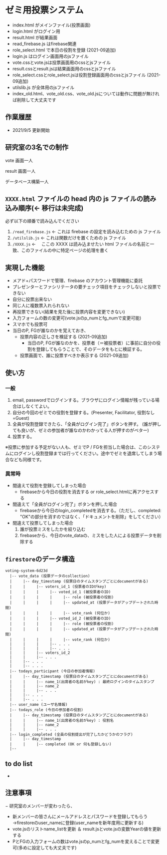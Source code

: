 # ゼミ用投票システム

- index.html がメインファイル(投票画面)
- login.html がログイン用
- result.html が結果画面
- read_firebase.js はfirebase関連
- role_select.html で本日の役割を登録 (2021-09追加)
- login.js はログイン画面用のjsファイル
- vote.cssとvote.jsは投票画面用のcssとjsファイル
- result.cssとresult.jsは結果画面用のcssとjsファイル
- role_select.cssとrole_select.jsは役割登録画面用のcssとjsファイル (2021-09追加)
- utilslib.js が全体用のjsファイル
- index_old.html、vote_old.css、vote_old.jsについては動作に問題が無ければ削除して大丈夫です

## 作業履歴

- 2021/9/5 更新開始

## 研究室の3名での制作

vote 画面一人

result 画面一人

データベース構築一人

## `XXXX.html` ファイルの head 内の js ファイルの読み込み順序(← 移行は未完成)

必ず以下の順番で読み込んでください

1. `/read_firebase.js` ← これは firebase の設定を読み込むための js ファイル
1. `/utilslib.js` ← これは関数だけを置くための js ファイル
1. `/XXXX.js` ← 　ここの XXXX は読み込ませたい html ファイルの名前と一致、このファイルの中に特定ページの処理を書く

## 実現した機能

- メアド+パスワードで管理、firebase のアカウント管理機能に委託
- プレゼンターとファシリテータの要チェック項目をチェックしないと投票できない
- 自分に投票出来ない
- 同じ人に複数票入れられない
- 再投票できない(結果を見た後に投票内容を変更できない)
- 入力フォームの数の変更可(vote.jsのp_numとfg_numで変更可能)
- スマホでも投票可
- 当日のP, FGが誰なのかを覚えておき、
  - 投票内容の正しさを検証する (2021-09追加)
    - 当日のP, FGが誰なのかを、投票者（＝被投票者）に事前に自分の役割を登録してもらうことで、そのデータをもとに検証する。
  - 投票画面で、誰に投票すべきか表示する (2021-09追加)

## 使い方
### 一般

1. email, passwordでログインする。ブラウザにログイン情報が残っている場合はしなくてよい。
1. 自分の今回のゼミでの役割を登録する。(Presenter, Facilitator, 役割なし=Guest)
1. 全員が役割登録できたら、「全員がログイン完了」ボタンを押す。 (誰が押しても良いが、ゼミの参加者が誰なのかわかってる人が押すのがベター) 
1. 投票する。

※投票に参加する予定がない人も、ゼミでP / FGを担当した場合は、このシステムにログインし役割登録までは行ってください。途中でゼミを退席してしまう場合なども同様です。

### 異常時
- 間違えて役割を登録してしまった場合
  - firebaseから今日の役割を消去する or role_select.htmlに再アクセスする
- 間違えて「全員がログイン完了」ボタンを押した場合
  - firebaseから今日のlogin_completedを消去する。（ただし、completed: "OK"の部分を消すのではなく、「ドキュメントを削除」をしてください）
- 間違えて投票してしまった場合
  1. 誰が投票ミスをしたかを絞り込む
  1. firebaseから、今日のvote_dataの、ミスをした人による投票データを削除する

## `firestore`のデータ構造

```
voting-system-6d23d
  |-- vote_data (投票データのcollection)
  |     |-- day_timestamp (投票日のタイムスタンプごとにdocumentがある)
  |     |     |-- voters_id_1 (投票者のIDがkey)
  |     |     |     |-- voted_id_1 (被投票者のID)
  |     |     |     |     |-- role (被投票者の役割)
  |     |     |     |     |-- updated_at (投票データがアップデートされた時間)
  |     |     |     |     |-- vote_rank (何位か)
  |     |     |     |-- voted_id_2 (被投票者のID)
  |     |     |     |     |-- role (被投票者の役割)
  |     |     |     |     |-- updated_at (投票データがアップデートされた時間)
  |     |     |     |     |-- vote_rank (何位か)
  |     |     |     |-- . . .
  |     |     |     |-- . . .
  |     |     |-- voters_id_2
  |     |     |-- . . .
  |     |-- . . .
  |     |-- . . .
  |-- todays_participant (今日の参加者情報)
  |     |-- day_timestamp (投票日のタイムスタンプごとにdocumentがある)
  |     |     |-- name_1(出席者の名前がkey) : 最終ログインのタイムスタンプ
  |     |     |-- name_2
  |     |     |-- . . .
  |     |-- . . .
  |     |-- . . .
  |-- user_name (ユーザ名情報)
  |-- todays_role (今日の参加者の役割)
  |     |-- day_timestamp (投票日のタイムスタンプごとにdocumentがある)
  |     |     |-- name_1(出席者の名前がkey) : 役割名
  |     |     |-- name_2
  |     |     |-- . . .
  |-- login_completed (全員の役割提出が完了したかどうかのフラグ)
  |     |-- day_timestamp
  |     |     |-- completed (OK or 何も登録しない)
  |--

```

## to do list

- 

## 注意事項

− 研究室のメンバーが変わったら、<br>
- 新メンバーの皆さんにメールアドレスとパスワードを登録してもらう→firestoreのuser_nameに登録(user_nameを新年度用に更新する)<br>
- vote.jsのリストname_listを更新 ＆ result.jsとvote.jsの変数Yearの値を更新する
- PとFGの入力フォームの数はvote.jsのp_numとfg_numを変えることで変更可(多めに設定しても大丈夫です)
